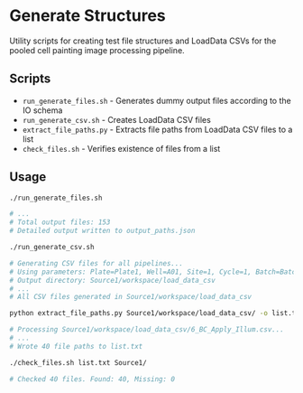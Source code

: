 # Generate Structures

Utility scripts for creating test file structures and LoadData CSVs for the pooled cell painting image processing pipeline.

## Scripts

- `run_generate_files.sh` - Generates dummy output files according to the IO schema
- `run_generate_csv.sh` - Creates LoadData CSV files
- `extract_file_paths.py` - Extracts file paths from LoadData CSV files to a list
- `check_files.sh` - Verifies existence of files from a list

## Usage

```bash
./run_generate_files.sh

# ...
# Total output files: 153
# Detailed output written to output_paths.json

./run_generate_csv.sh

# Generating CSV files for all pipelines...
# Using parameters: Plate=Plate1, Well=A01, Site=1, Cycle=1, Batch=Batch1
# Output directory: Source1/workspace/load_data_csv
# ...
# All CSV files generated in Source1/workspace/load_data_csv

python extract_file_paths.py Source1/workspace/load_data_csv/ -o list.txt

# Processing Source1/workspace/load_data_csv/6_BC_Apply_Illum.csv...
# ...
# Wrote 40 file paths to list.txt

./check_files.sh list.txt Source1/

# Checked 40 files. Found: 40, Missing: 0
```
